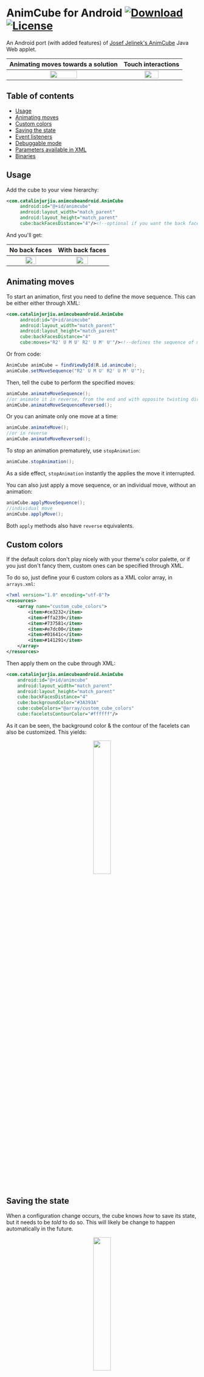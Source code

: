 # AnimCube for Android [ ![Download](https://api.bintray.com/packages/cjurjiu/cjurjiu-opensource/animcube-android/images/download.svg) ](https://bintray.com/cjurjiu/cjurjiu-opensource/animcube-android/_latestVersion) [![License](https://img.shields.io/badge/License-Apache%202.0-blue.svg)](https://tldrlegal.com/license/apache-license-2.0-(apache-2.0))
An Android port (with added features) of [Josef Jelinek's AnimCube](http://software.rubikscube.info/AnimCube) Java Web applet.

Animating moves towards a solution | Touch interactions
:---: | :---:
<img src="https://github.com/cjurjiu/animcubeandroid/blob/master/github_media/animate_moves_forward.gif" width="50%" /> | <img src="https://github.com/cjurjiu/animcubeandroid/blob/master/github_media/free_interaction.gif"  width="50%" />

## Table of contents
  * [Usage](#usage)
  * [Animating moves](#animating-moves)
  * [Custom colors](#custom-colors)
  * [Saving the state](#saving-the-state)
  * [Event listeners](#event-listeners)
  * [Debuggable mode](#debuggable-mode)
  * [Parameters available in XML](#parameters-available-in-xml)
  * [Binaries](#binaries)

## Usage

Add the cube to your view hierarchy:

```xml
<com.catalinjurjiu.animcubeandroid.AnimCube
     android:id="@+id/animcube"
     android:layout_width="match_parent"
     android:layout_height="match_parent"
     cube:backFacesDistance="4"/><!--optional if you want the back faces to be displayed-->
```

And you'll get:

No back faces | With back faces
:--: | :--:
<img src="https://github.com/cjurjiu/animcubeandroid/blob/master/github_media/cube_view_no_backfaces.png" width="50%"/> | <img src="https://github.com/cjurjiu/animcubeandroid/blob/master/github_media/cube_view.png" width="50%"/>

## Animating moves

To start an animation, first you need to define the move sequence. This can be either either through XML:

```xml
<com.catalinjurjiu.animcubeandroid.AnimCube
     android:id="@+id/animcube"
     android:layout_width="match_parent"
     android:layout_height="match_parent"     
     cube:backFacesDistance="4"
     cube:moves="R2' U M U' R2' U M' U'"/><!--defines the sequence of moves to be performed-->
```
Or from code:
```java
AnimCube animCube = findViewById(R.id.animcube);
animCube.setMoveSequence("R2' U M U' R2' U M' U'");
```
Then, tell the cube to perform the specified moves:

```java
animCube.animateMoveSequence();
//or animate it in reverse, from the end and with opposite twisting direction
animCube.animateMoveSequenceReversed(); 
```
Or you can animate only one move at a time:

```java
animCube.animateMove();
//or in reverse
animCube.animateMoveReversed();
```
To stop an animation prematurely, use `stopAnimation`:
```java
animCube.stopAnimation();
```
As a side effect, `stopAnimation` instantly the applies the move it interrupted.

You can also just apply a move sequence, or an individual move, without an animation:

```java
animCube.applyMoveSequence();
//individual move
animCube.applyMove();
```

Both `apply` methods also have `reverse` equivalents.
## Custom colors
If the default colors don't play nicely with your theme's color palette, or if you just don't fancy them, custom ones can be specified through XML.

To do so, just define your 6 custom colors as a XML color array, in `arrays.xml`:

```xml
<?xml version="1.0" encoding="utf-8"?>
<resources>
    <array name="custom_cube_colors">
        <item>#ce3232</item>
        <item>#ffa239</item>
        <item>#737581</item>
        <item>#e7dc00</item>
        <item>#01641c</item>
        <item>#141291</item>
    </array>
</resources>    
```

Then apply them on the cube through XML:

```xml
<com.catalinjurjiu.animcubeandroid.AnimCube
    android:id="@+id/animcube"
    android:layout_width="match_parent"
    android:layout_height="match_parent"
    cube:backFacesDistance="4"
    cube:backgroundColor="#3A393A"
    cube:cubeColors="@array/custom_cube_colors"
    cube:faceletsContourColor="#ffffff"/>
```
As it can be seen, the background color & the contour of the facelets can also be customized. This yields:

<p align="center">
<img src="https://github.com/cjurjiu/animcubeandroid/blob/master/github_media/custom_colors.png" width="30%"/>
</p>

## Saving the state

When a configuration change occurs, the cube knows <i>how</i> to save its state, but it needs to be <i>told</i> to do so. This will likely be change to happen automatically in the future.

<p align="center">
<img src="https://github.com/cjurjiu/animcubeandroid/blob/master/github_media/screen_rotation.gif" width="30%"/>
</p>

For now however, ensuring the cube saves its state is relatively simple. Just add the following to your Activity/Fragment:

```java
public class MainActivity extends Activity {
    public static final String ANIM_CUBE_SAVE_STATE_BUNDLE_ID = "animCube";
    private AnimCube animCube;
    ...

    @Override
    protected void onSaveInstanceState(Bundle outState) {
        super.onSaveInstanceState(outState);
        outState.putBundle(ANIM_CUBE_SAVE_STATE_BUNDLE_ID, animCube.saveState());
    }

    @Override
    protected void onRestoreInstanceState(Bundle savedInstanceState) {
        super.onRestoreInstanceState(savedInstanceState);
        animCube.restoreState(savedInstanceState.getBundle(ANIM_CUBE_SAVE_STATE_BUNDLE_ID));
    }
}
```
## Event listeners

### Animation events
To be notified whenever an animation is finished, you can register an `OnCubeAnimationFinishedListener`. This makes `AnimCube` call `onAnimationFinished` every time a call to animate, or apply for one or move moves has finished making its changes.

**Note:** When animating/applying a move sequence (i.e. not individual moves) `onAnimationFinished` is only called when the end of the move sequence is reached, or when `stopAnimation` is called. It is *not* called for every move in the sequence.

### Cube changed events
All the animate/apply calls change the underlying cube model. Additionally, this can also happen when the cube is editable and the user manually twists a layer.

To be notified when the cube model is changed, use an `OnCubeModelUpdatedListener`. This also allows you to be notified when each move is applied, when animating a move sequence, since the `OnCubeAnimationFinishedListener` is only notified when the whole sequence has finished animating. 

**Note:** The set `OnCubeModelUpdatedListener` is also notified for each move in a move sequence, when it is applied with `AnimCube#applyMoveSequence` & `AnimCube#applyMoveSequenceReversed`. This happens because, although to the user the whole move sequence seems to be applied instantly, internally the moves are applied one by one, and rendering occurrs only at the end.

## Debuggable mode

**TL;DR:** Always use `AnimCube.java`, only use `AnimCubeDebuggable.java` when you need detailed logs to file an issue.

**Long version:**

Currently the library contains two classes: `AnimCube.java` & `AnimCubeDebug.java`. In terms of behavior they are equivalent, and generally you should only ever use `AnimCube.java`. Strictly speaking though, when it comes to the debug mode, their behavior differs. 

When debug mode is **on**, `AnimCube.java` prints some warnings, if they happen. With debug mode **off**, the warnings are omitted and nothing else happens.

On the other hand, `AnimCubeDebug.java` prints a plethora of debug & info messages to LogCat when debug mode is **on**, and prints nothing when it's **off**.

The decision to have two different classes was not an easy one. Internally, both classes rely on utility methods to decide whether to print a certain message or not. However, even if in the end logging to logcat doesn't happen, the string message is still allocated. An alternative would've been to check the condition before allocating the string, but then the code itself would be polluted with tons of conditional checks.

By removing all debug & info logs from `AnimCube.java`, memory is not polluted with strings that never get printed when debug mode is off. Yet, all the debug messages can still be obtained if `AnimCube` is swapped with `AnimCubeDebug` when attempting to reproduce an issue.

To turn debug mode on from code, use `AnimCube#setDebuggable(boolean)`. To enable it from XML, use the `debuggable` attribute:
```xml
<com.catalinjurjiu.animcubeandroid.AnimCube
    android:id="@+id/animcube"
    android:layout_width="match_parent"
    android:layout_height="match_parent"
    cube:debuggable="true"/>
```        

By default, debug mode is **disabled**.

## Parameters available in XML
Many of the [original parameters](http://software.rubikscube.info/AnimCube/) have been kept with equivalent behavior. However, certain names were changed. 

This section describes just the configuration params supported by AnimCube-Android, however if you are interested in an actual changelog between the list of parameters provided by the original and this version, see the [Changelog from original AnimCube](./changelog_from_animcube_applet.md).

Parameters list:
  * [backgroundColor](#backgroundColor)
  * [cubeColors](#cubeColors)
  * [faceletContourColor](#faceletContourColor)
  * [initialState](#initialState)
  * [moves](#moves)
  * [editable](#editable)
  * [backFacesDistance](#backFacesDistance)
  * [touchSensitivity](#touchSensitivity)
  * [initialRotation](#initialRotation)
  * [perspective](#perspective)
  * [scale](#scale)
  * [singleRotationSpeed](#singleRotationSpeed)
  * [doubleRotationSpeed](#doubleRotationSpeed)
  * [verticalAlign](#verticalAlign)
  * [debuggable](#debuggable)


### <a name="backgroundColor"></a> backgroundColor - color | reference
Specifies the background color of the cube view.

### <a name="cubeColors"></a> cubeColors - reference
Specifies 6 custom colors to be used by the cube, instead of the default colors. Must be an array defined in XML.

### <a name="faceletContourColor"></a> faceletContourColor - color | reference
Specifies the color of the region between cube facelets. 

### <a name="initialState"></a> initialState - string | reference
Specifies the initial state of the cube. Needs to contain an array of exactly 54 color indexes. Valid indexes are in the range [0,5], with each index corresponding to the following default color:
  * 0 - White
  * 1 - Yellow
  * 2 - Orange
  * 3 - Red
  * 4 - Blue
  * 5 - Green

If custom colors are defined, then the indexes will map on the array of custom colors. For example, if in a custom color scheme Black replaces White, then the index 0 would map to Black.

Example value of *initialState* for a solved cube:
```xml
cube:initialState="000000000111111111222222222333333333444444444555555555"
```

By default, the cube is in the state mentioned above as example.

### <a name="moves"></a> moves - string | reference

Sets the sequence of moves that need to be performed (and optionally, animated). Some of the moves affect centers and they can be moved to another layer from the user's point of view. Such movements **do not affect** the notation from the user's point of view. The characters are not fixed to particular centers.

For example, if an "M" is performed and then an "F" is needed, it should affect the front layer seen in the front position and not the bottom layer, where the center that was in the front position is now placed. The chosen way is very familiar to the "corner-starters" (solving the cube starting from the corners).

The sequence is defined in extended Singmaster's notation. The basis for the turns are six letters of the following meaning.

  * U - Up (rotate top layer)
  * D - Down (rotate bottom layer)
  * F - Front (rotate front layer)
  * B - Back (rotate back layer)
  * L - Left (rotate left layer)
  * R - Right (rotate right layer)

The letter case is important here, because the same - but lowercase - letters are used for different moves. Modifiers can be appended to the move character.

  * Separate characters mean turning the corresponding layer 90 degrees clock-wise.
  * Appending apostrophe "'" or digit "3" means turning 90 degrees counter clock-wise.
  * Appending digit "2" means 180 degrees rotation of the corresponding layer (clock-wise).
  * You can use combination "2'" for double counter clock-wise turn. This combination is useful if you want to show the most efficient directions when using finger shortcuts.

There are also some advanced modifiers that are written immediately after the move letter and right before the basic modifiers already defined. The possible modifiers are:

  * m - middle layer turn between the specified layer and the opposite one
  * c - whole-cube turn in the direction of the specified layer
  * s - slice turn; two opposite layers are turned in the same directions ("Rs" is equal to "R L'" or "L' R")
  * a - anti-slice turn; two opposite layers are turned in the opposite directions ("Ra" is equal to "R L" or "L R")
  * t - thick turn; two adjacent layers (the specified one and the adjacent one) are turned simultaneously

The library supports some additional characters to represent specific moves. The center layers can be rotated using the following characters in combination with previous modifiers.

  * E - equator (between U and D layers in the U'/D direction)
  * S - standing (between F and B layers in the F/B' direction)
  * M - middle (between L and R layers in the L/R' direction)

The library also supports turns of the entire cube. This feature can be used to rotate the cube in order to show the cube in the best position for the current situation to watch the move sequence. The available symbols to rotate the cube are shown in the following table (they can be also combined with the modifiers).

  * X - rotate around x-axis (in the same direction as "R" or "L'" is performed)
  * Y - rotate around y-axis (in the same direction as "F" or "B'" is performed)
  * Z - rotate around z-axis (in the same direction as "U" or "D'" is performed)

There is also a possibility to rotate two adjacent layers simultaneously. The notation and meaning is similar to the face-layer rotations, but the letters are in lowercase.

  * u - up (rotate two top layers)
  * d - down (rotate two bottom layers)
  * f - front (rotate two front layers)
  * b - back (rotate two back layers)
  * l - left (rotate two left layers)
  * r - right (rotate two right layers)

There is yet another character to be used in the parameter value - the dot '.' character. When a dot is found in the sequence during playing the animation, it is delayed for a half of the time the quarter turn is performed.

**Important:** In Josef Jelink's original AnimCube applet there could be several move sequences specified in the same string. The sequences were separated by the semicolon character ';'. This feature however is disabled in this version.<br>
If the move sequence string passed to this method has more than one move sequences defined, only the first will be taken into consideration, and the next will be ignored.

**Note:** For additional details and a few left out alternatives to certain notations, see Josef's complete documentation for the move sequence <a href="http://software.rubikscube.info/AnimCube/#move">here.</a>

### <a name="editable"></a> editable - boolean | reference

If *enabled*, allows the user to modify the cube model through touch events, by rotating faces. If *disabled*, drag events will always rotate the whole cube.  

### <a name="backFacesDistance"></a> backFacesDistance - integer | reference

Controls whether sides pointing away from the user are rendered behind the cube. This parameter sets their distance from the cube. 

Typically, a value smaller than 2 means they won't be visible (hence, disabled). A value too large means they will be rendered outside the screen. 

Usually values between 2 - 10 are good picks, with 0 when they don't need to be displayed.

### <a name="touchSensitivity"></a> touchSensitivity - float | reference

Controls how well the cube reacts to touch events. Expects a **float** in the interval [0f,2f].

Default value is 1f.

### <a name="initialRotation"></a> initialRotation - string | reference

Defines the initial rotation of the cube.

The value can be of any length and can contain characters: 'u', 'd', 'f', 'b', 'l' and 'r' in upper or lower case. The rotation steep is 15 degrees. The default value is "lluu". The rotation axis and direction is similar to rotation of layers, etc.

### <a name="perspective"></a> perspective - integer | reference

This parameter allows to customize the perspective deformation of the cube. The value should consist only of decimal digits. The higher value the closer to a parallel view. 

The default value is 2.

### <a name="scale"></a> scale - integer | reference

This parameter allows to customize the size of the cube. The value should consist only of decimal digits. The higher value the smaller cube. The exact size is computed as 1 / (1 + scale / 10). 

The default value is 0 that causes the cube to fit in window. 

The parameter is useful in combination with *verticalAlign*.

### <a name="verticalAlign"></a> verticalAlign - integer | reference

This parameter allows to position the cube vertically. 

The only permitted values are *"top"*, *"center"* and *"bottom"* for bottom align. 

The default value is 1.

**Note:** The parameter makes sense in combination with scale. With the default scale, the cube will always be centered.

### <a name="singleRotationSpeed"></a> singleRotationSpeed - integer | reference

Sets the rotation speed of a single rotation. This parameter allows to customize the speed of quarter turn separately from face turns. The value should consist only of decimal digits.

The higher value the slower is the animation. The default value is 10, which corresponds to approximately 1 second for face turn and approximately 2/3 seconds for quarter turn if not specified differently.

The face turn speed can be adjusted separately by *doubleRotationSpeed*.

### <a name="doubleRotationSpeed"></a> doubleRotationSpeed - integer | reference

Sets the rotation speed of a double rotation. This parameter allows to customize the speed of face turns separately from quarter turns. The value should consist only of decimal digits.

The higher value the slower is the animation. The default value is 10, which corresponds to approximately 1 second
for the face turn.

The default is set to the 150% of the value of speed.

The quarter turn speed can be adjusted by *singleRotationSpeed*.

### <a name="debuggable"></a> debuggable - boolean | reference

Enables or disables debug mode.

This is disabled by default.

## Binaries

Binaries and dependency information for Maven, Ivy, Gradle and others can be found on [jcenter](https://bintray.com/cjurjiu/cjurjiu-opensource/animcube-android).

Example for Gradle:

```groovy
compile 'com.github.eliascoelho911:animcube-android:1.0.0'
```

and for Maven:

```xml
<dependency>
  <groupId>com.github.eliascoelho911</groupId>
  <artifactId>animcube-android</artifactId>
  <version>1.0.0</version>
  <type>pom</type>
</dependency>
```
and for Ivy:

```xml
<dependency org='com.github.eliascoelho911' name='animcube-android' rev='1.0.0'>
  <artifact name='animcube-android' ext='pom' ></artifact>
</dependency>
```
